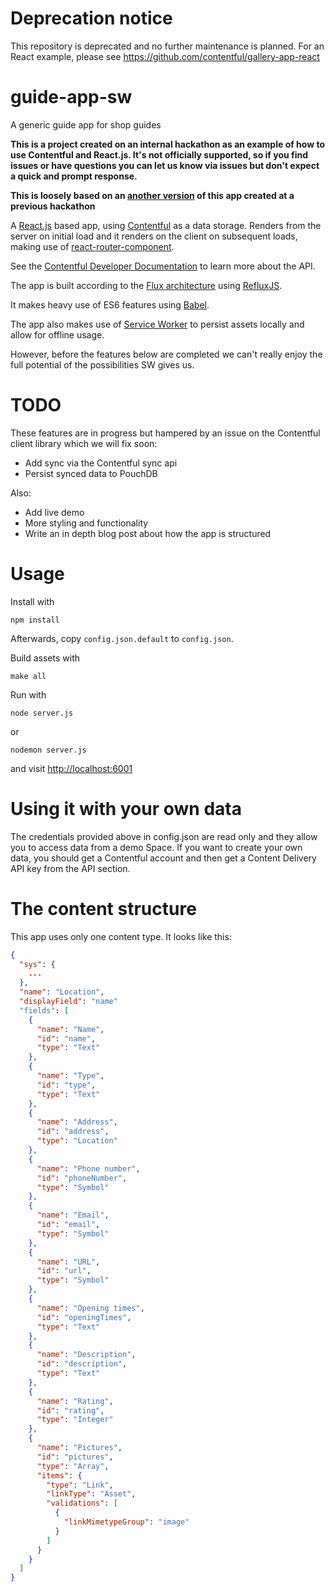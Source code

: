 
# Deprecation notice
 
This repository is deprecated and no further maintenance is planned. For an React example, please see https://github.com/contentful/gallery-app-react


guide-app-sw
=========

A generic guide app for shop guides

**This is a project created on an internal hackathon as an example of how to use Contentful and React.js. It's not officially supported, so if you find issues or have questions you can let us know via issues but don't expect a quick and prompt response.**

**This is loosely based on an [another version](https://github.com/contentful/guide-app) of this app created at a previous
hackathon**

A [React.js](http://facebook.github.io/react/) based app, using [Contentful](https://www.contentful.com/) as a data storage. Renders from
the server on initial load and it renders on the client on subsequent
loads, making use of [react-router-component](andreypopp.viewdocs.io/react-router-component).

See the [Contentful Developer Documentation](https://www.contentful.com/developers) to learn more about the API.

The app is built according to the [Flux architecture](https://facebook.github.io/flux/) using [RefluxJS](https://github.com/spoike/refluxjs).

It makes heavy use of ES6 features using [Babel](https://babeljs.io/).

The app also makes use of [Service Worker](http://jakearchibald.com/2014/using-serviceworker-today/) to persist assets locally and allow for offline usage.

However, before the features below are completed we can't really enjoy
the full potential of the possibilities SW gives us.

# TODO

These features are in progress but hampered by an issue on the
Contentful client library which we will fix soon:

* Add sync via the Contentful sync api
* Persist synced data to PouchDB

Also:
* Add live demo
* More styling and functionality
* Write an in depth blog post about how the app is structured

# Usage

Install with

```
npm install
```

Afterwards, copy `config.json.default` to `config.json`.

Build assets with

```
make all
```

Run with

```
node server.js
```

or

```
nodemon server.js
```

and visit [http://localhost:6001](http://localhost:6001)

# Using it with your own data

The credentials provided above in config.json are read only and they allow you to access data from a demo Space. If you want to create your own data, you should get a Contentful account and then get a Content Delivery API key from the API section.

# The content structure

This app uses only one content type. It looks like this:

```json
{
  "sys": {
    ...
  },
  "name": "Location",
  "displayField": "name"
  "fields": [
    {
      "name": "Name",
      "id": "name",
      "type": "Text"
    },
    {
      "name": "Type",
      "id": "type",
      "type": "Text"
    },
    {
      "name": "Address",
      "id": "address",
      "type": "Location"
    },
    {
      "name": "Phone number",
      "id": "phoneNumber",
      "type": "Symbol"
    },
    {
      "name": "Email",
      "id": "email",
      "type": "Symbol"
    },
    {
      "name": "URL",
      "id": "url",
      "type": "Symbol"
    },
    {
      "name": "Opening times",
      "id": "openingTimes",
      "type": "Text"
    },
    {
      "name": "Description",
      "id": "description",
      "type": "Text"
    },
    {
      "name": "Rating",
      "id": "rating",
      "type": "Integer"
    },
    {
      "name": "Pictures",
      "id": "pictures",
      "type": "Array",
      "items": {
        "type": "Link",
        "linkType": "Asset",
        "validations": [
          {
            "linkMimetypeGroup": "image"
          }
        ]
      }
    }
  ]
}
```
